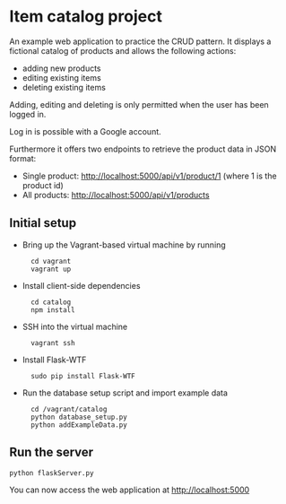 # Item catalog project

An example web application to practice the CRUD pattern.
It displays a fictional catalog of products and allows the following actions:

* adding new products
* editing existing items
* deleting existing items

Adding, editing and deleting is only permitted when the user has been logged in.

Log in is possible with a Google account.

Furthermore it offers two endpoints to retrieve the product data in JSON format:

* Single product: [http://localhost:5000/api/v1/product/1](http://localhost:5000/api/v1/product/1) (where 1 is the product id)
* All products: [http://localhost:5000/api/v1/products](http://localhost:5000/api/v1/products)

## Initial setup

* Bring up the Vagrant-based virtual machine by running
    
        cd vagrant
        vagrant up
        
* Install client-side dependencies

        cd catalog
        npm install
        
* SSH into the virtual machine

        vagrant ssh
        
* Install Flask-WTF

        sudo pip install Flask-WTF
        
* Run the database setup script and import example data

        cd /vagrant/catalog
        python database_setup.py
        python addExampleData.py
        
## Run the server

    python flaskServer.py
    
You can now access the web application at [http://localhost:5000](http://localhost:5000) 
